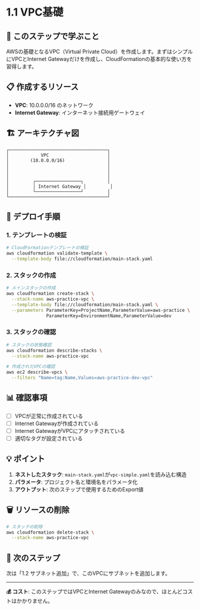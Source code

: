 # 1.1 VPC基礎

## 🎯 このステップで学ぶこと

AWSの基礎となるVPC（Virtual Private Cloud）を作成します。まずはシンプルにVPCとInternet Gatewayだけを作成し、CloudFormationの基本的な使い方を習得します。

## 📋 作成するリソース

- **VPC**: 10.0.0.0/16 のネットワーク
- **Internet Gateway**: インターネット接続用ゲートウェイ

## 🏗️ アーキテクチャ図

```
┌─────────────────────────────────────┐
│            VPC                      │
│        (10.0.0.0/16)                │
│                                     │
│                                     │
│                                     │
│         ┌─────────────────┐         │
│         │ Internet Gateway │         │
│         └─────────────────┘         │
└─────────────────────────────────────┘
```

## 🚀 デプロイ手順

### 1. テンプレートの検証

```bash
# CloudFormationテンプレートの検証
aws cloudformation validate-template \
  --template-body file://cloudformation/main-stack.yaml
```

### 2. スタックの作成

```bash
# メインスタックの作成
aws cloudformation create-stack \
  --stack-name aws-practice-vpc \
  --template-body file://cloudformation/main-stack.yaml \
  --parameters ParameterKey=ProjectName,ParameterValue=aws-practice \
               ParameterKey=EnvironmentName,ParameterValue=dev
```

### 3. スタックの確認

```bash
# スタックの状態確認
aws cloudformation describe-stacks \
  --stack-name aws-practice-vpc

# 作成されたVPCの確認
aws ec2 describe-vpcs \
  --filters "Name=tag:Name,Values=aws-practice-dev-vpc"
```

## 📊 確認事項

- [ ] VPCが正常に作成されている
- [ ] Internet Gatewayが作成されている
- [ ] Internet GatewayがVPCにアタッチされている
- [ ] 適切なタグが設定されている

## 💡 ポイント

1. **ネストしたスタック**: `main-stack.yaml`が`vpc-simple.yaml`を読み込む構造
2. **パラメータ**: プロジェクト名と環境名をパラメータ化
3. **アウトプット**: 次のステップで使用するためのExport値

## 🗑️ リソースの削除

```bash
# スタックの削除
aws cloudformation delete-stack \
  --stack-name aws-practice-vpc
```

## 📝 次のステップ

次は「1.2 サブネット追加」で、このVPCにサブネットを追加します。

---

**💰 コスト**: このステップではVPCとInternet Gatewayのみなので、ほとんどコストはかかりません。